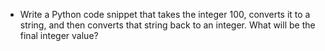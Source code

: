 - Write a Python code snippet that takes the integer 100, converts it to a string, and then converts that string back to an integer. What will be the final integer value?
